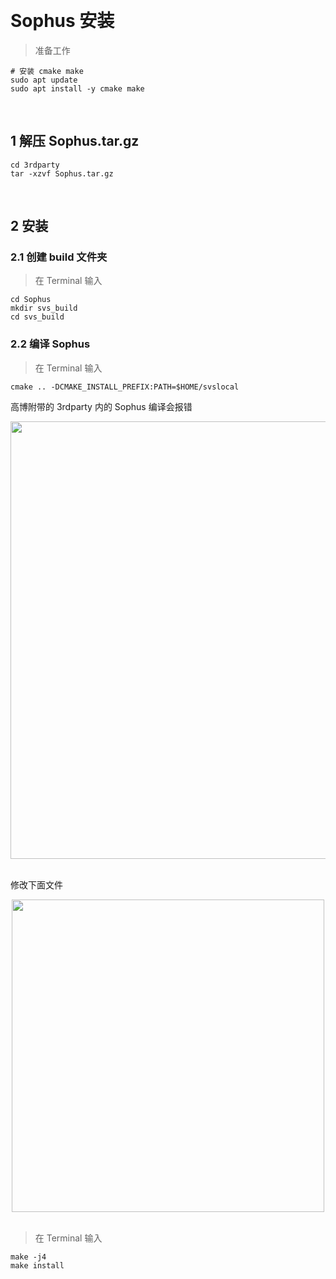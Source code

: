 &emsp;
# Sophus 安装
>准备工作
```shell
# 安装 cmake make
sudo apt update
sudo apt install -y cmake make
```

&emsp;
## 1 解压 Sophus.tar.gz

```shell
cd 3rdparty
tar -xzvf Sophus.tar.gz
```

&emsp;
## 2 安装
### 2.1 创建 build 文件夹
>在 Terminal 输入
```shell
cd Sophus
mkdir svs_build
cd svs_build
```
### 2.2 编译 Sophus
>在 Terminal 输入
```shell
cmake .. -DCMAKE_INSTALL_PREFIX:PATH=$HOME/svslocal
```
高博附带的 3rdparty 内的 Sophus 编译会报错

<div align="center">
    <image src="./imgs/Sophus/Sophus-2.png" width = 700>
</div>
&emsp;

修改下面文件

<div align="center">
    <image src="./imgs/Sophus/Sophus-1.png" width = 500>
</div>
&emsp;

>在 Terminal 输入
```shell
make -j4
make install
```
